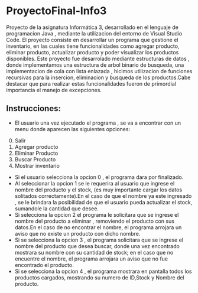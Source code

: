 # ProyectoFinal-Info3

Proyecto de la asignatura Informática 3, desarrollado en el lenguaje de programacion Java , mediante la utilizacion del entorno de Visual Studio Code.
El proyecto consiste en desarrollar un programa que gestione el inventario, en las cuales tiene funcionalidades como agregar producto, eliminar producto, actualizar producto y poder visualizar los productos disponibles.
Este proyecto fue desarrolado mediante estructuras de datos , donde implementamos una estructura de arbol binario de busqueda, una implementacion de cola con lista enlazada , hicimos utilizacion de funciones recursivas para la insercion, eliminacion y busqueda de los productos.Cabe destacar que para realizar estas funcionalidades fueron de primordial importancia el manejo de excepciones.

## Instrucciones: 
- El usuario una vez ejecutado el programa , se va a encontrar con un menu donde aparecen las siguientes opciones:
0. Salir
1. Agregar producto
2. Eliminar Producto
3. Buscar Producto
4. Mostrar inventario
- Si el usuario selecciona la opcion 0 , el programa dara por finalizado.
- Al seleccionar la opcion 1 se le requerira al usuario que ingrese el nombre del producto y el stock, (es muy importante cargar los datos solitados correctamente).En el caso de que el nombre ya este ingresado , se le brindara la posibilidad de que el usuario pueda actualizar el stock, sumandole la cantidad que desee.
- Si selecciona la opcion 2 el programa le solicitara que se ingrese el nombre del producto a eliminar , removiendo el producto con sus datos.En el caso de no encontrar el nombre, el programa arrojara un aviso que no existe un producto con dicho nombre.
- Si se selecciona la opcion 3 , el programa solicitara que se ingrese el nombre del producto que desea buscar, donde una vez encontrado mostrara su nombre con su cantidad de stock; en el caso que no encuentre el nombre, el programa arrojara un aviso que no fue encontrado el producto.
- Si se selecciona la opcion 4 , el programa mostrara en pantalla todos los productos cargados, mostrando su numero de ID,Stock y Nombre del producto.

